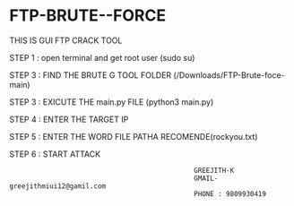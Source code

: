 # FTP-BRUTE--FORCE
THIS IS GUI FTP CRACK TOOL  



STEP 1 : open terminal and get root user (sudo su)

STEP 3 : FIND THE BRUTE G TOOL FOLDER (/Downloads/FTP-Brute-foce-main)

STEP 3 : EXICUTE THE main.py FILE (python3 main.py)

STEP 4 : ENTER THE TARGET IP

STEP 5 : ENTER THE WORD FILE PATHA RECOMENDE(rockyou.txt)

STEP 6 : START ATTACK





                                                  
                                                  
                                                  
                                                  
                                                  
                                                  GREEJITH-K
                                                  GMAIL-greejithmiui12@gamil.com
                                                  PHONE : 9809930419
